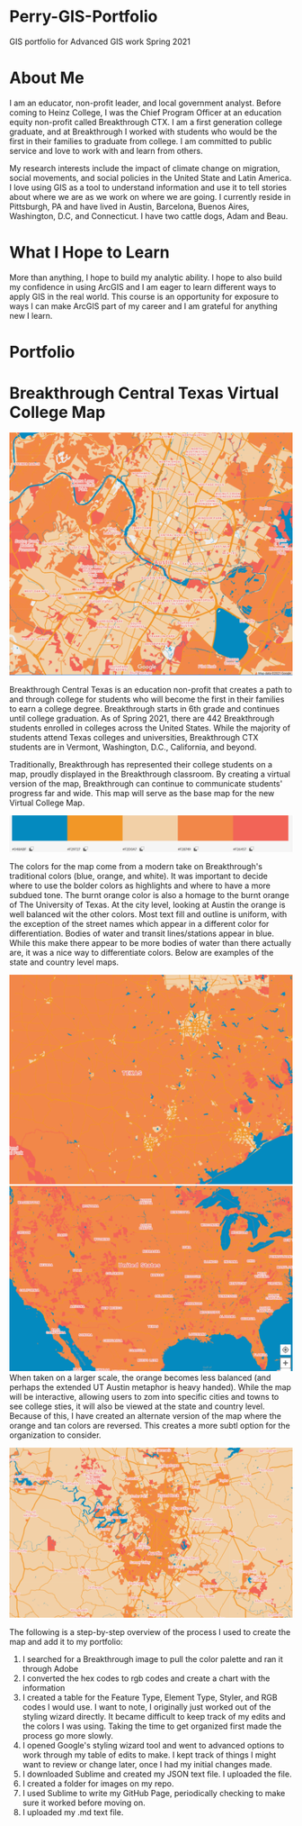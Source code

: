 # Perry-GIS-Portfolio
GIS portfolio for Advanced GIS work Spring 2021
# About Me
I am an educator, non-profit leader, and local government analyst. Before coming to Heinz College, I was the Chief Program Officer at an education equity non-profit called Breakthrough CTX. I am a first generation college graduate, and at Breakthrough I worked with students who would be the first in their families to graduate from college. I am committed to public service and love to work with and learn from others.

My research interests include the impact of climate change on migration, social movements, and social policies in the United State and Latin America. I love using GIS as a tool to understand information and use it to tell stories about where we are as we work on where we are going. I currently reside in Pittsburgh, PA and have lived in Austin, Barcelona, Buenos Aires, Washington, D.C, and Connecticut. I have two cattle dogs, Adam and Beau.

# What I Hope to Learn
More than anything, I hope to build my analytic ability. I hope to also build my confidence in using ArcGIS and I am eager to learn different ways to apply GIS in the real world. This course is an opportunity for exposure to ways I can make ArcGIS part of my career and I am grateful for anything new I learn.

# Portfolio

# Breakthrough Central Texas Virtual College Map

![Austin Map](https://github.com/slperry6/Perry-GIS-Portfolio/blob/main/Images/Austin%20Map.PNG)

Breakthrough Central Texas is an education non-profit that creates a path to and through college for students who will become the first in their families to earn a college degree. Breakthrough starts in 6th grade and continues until college graduation. As of Spring 2021, there are 442 Breakthrough students enrolled in colleges across the United States. While the majority of students attend Texas colleges and universities, Breakthrough CTX students are in Vermont, Washington, D.C., California, and beyond. 

Traditionally, Breakthrough has represented their college students on a map, proudly displayed in the Breakthrough classroom. By creating a virtual version of the map, Breakthrough can continue to communicate students' progress far and wide. This map will serve as the base map for the new Virtual College Map. 

![Color Palette](https://github.com/slperry6/Perry-GIS-Portfolio/blob/main/Images/Colors.PNG)

The colors for the map come from a modern take on Breakthrough's traditional colors (blue, orange, and white). It was important to decide where to use the bolder colors as highlights and where to have a more subdued tone. The burnt orange color is also a homage to the burnt orange of The University of Texas. At the city level, looking at Austin the orange is well balanced wit the other colors. Most text fill and outline is uniform, with the exception of the street names which appear in a different color for differentiation. Bodies of water and transit lines/stations appear in blue. While this make there appear to be more bodies of water than there actually are, it was a nice way to differentiate colors. Below are examples of the state and country level maps.

![Texas Map](https://github.com/slperry6/Perry-GIS-Portfolio/blob/main/Images/Texas%20Map.PNG)
![US Map](https://github.com/slperry6/Perry-GIS-Portfolio/blob/main/Images/US%20Map.PNG)
When taken on a larger scale, the orange becomes less balanced (and perhaps the extended UT Austin metaphor is heavy handed). While the map will be interactive, allowing users to zom into specific cities and towns to see college sties, it will also be viewed at the state and country level. Because of this, I have created an alternate version of the map where the orange and tan colors are reversed. This creates a more subtl option for the organization to consider.

![Austin Alternate Map](https://github.com/slperry6/Perry-GIS-Portfolio/blob/main/Images/Austin%20Alternate%20Map.PNG)

The following is a step-by-step overview of the process I used to create the map and add it to my portfolio:
1. I searched for a Breakthrough image to pull the color palette and ran it through Adobe
1. I converted the hex codes to rgb codes and create a chart with the information
1. I created a table for the Feature Type, Element Type, Styler, and RGB codes I would use. I want to note, I originally just worked out of the styling wizard directly. It became difficult to keep track of my edits and the colors I was using. Taking the time to get organized first made the process go more slowly.
1. I opened Google's styling wizard tool and went to advanced options to work through my table of edits to make. I kept track of things I might want to review or change later, once I had my initial changes made.
1. I downloaded Sublime and created my JSON text file. I uploaded the file.
1. I created a folder for images on my repo.
1. I used Sublime to write my GitHub Page, periodically checking to make sure it worked before moving on.
1. I uploaded my .md text file.

